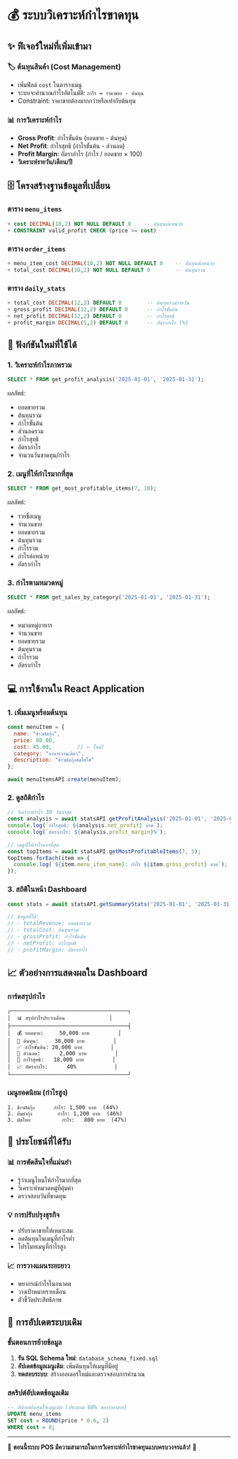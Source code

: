 # 💰 ระบบวิเคราะห์กำไรขาดทุน

## ✨ ฟีเจอร์ใหม่ที่เพิ่มเข้ามา

### 🏷️ **ต้นทุนสินค้า (Cost Management)**
- เพิ่มฟิลด์ `cost` ในตารางเมนู
- ระบบจะคำนวณกำไรอัตโนมัติ: `กำไร = ราคาขาย - ต้นทุน`
- Constraint: ราคาขายต้องมากกว่าหรือเท่ากับต้นทุน

### 📊 **การวิเคราะห์กำไร**
- **Gross Profit**: กำไรขั้นต้น (ยอดขาย - ต้นทุน)
- **Net Profit**: กำไรสุทธิ (กำไรขั้นต้น - ส่วนลด)
- **Profit Margin**: อัตรากำไร (กำไร / ยอดขาย × 100)
- **วิเคราะห์รายวัน/เดือน/ปี**

## 🗄️ โครงสร้างฐานข้อมูลที่เปลี่ยน

### ตาราง `menu_items`
```sql
+ cost DECIMAL(10,2) NOT NULL DEFAULT 0    -- ต้นทุนต่อหน่วย
+ CONSTRAINT valid_profit CHECK (price >= cost)
```

### ตาราง `order_items`  
```sql
+ menu_item_cost DECIMAL(10,2) NOT NULL DEFAULT 0    -- ต้นทุนต่อหน่วย
+ total_cost DECIMAL(10,2) NOT NULL DEFAULT 0        -- ต้นทุนรวม
```

### ตาราง `daily_stats`
```sql
+ total_cost DECIMAL(12,2) DEFAULT 0        -- ต้นทุนรวมรายวัน
+ gross_profit DECIMAL(12,2) DEFAULT 0      -- กำไรขั้นต้น
+ net_profit DECIMAL(12,2) DEFAULT 0        -- กำไรสุทธิ
+ profit_margin DECIMAL(5,2) DEFAULT 0      -- อัตรากำไร (%)
```

## 🚀 ฟังก์ชันใหม่ที่ใช้ได้

### 1. วิเคราะห์กำไรภาพรวม
```sql
SELECT * FROM get_profit_analysis('2025-01-01', '2025-01-31');
```
ผลลัพธ์:
- ยอดขายรวม
- ต้นทุนรวม
- กำไรขั้นต้น
- ส่วนลดรวม
- กำไรสุทธิ
- อัตรากำไร
- จำนวนวันขาดทุน/กำไร

### 2. เมนูที่ให้กำไรมากที่สุด
```sql
SELECT * FROM get_most_profitable_items(7, 10);
```
ผลลัพธ์:
- รายชื่อเมนู
- จำนวนขาย
- ยอดขายรวม
- ต้นทุนรวม
- กำไรรวม
- กำไรต่อหน่วย
- อัตรากำไร

### 3. กำไรตามหมวดหมู่
```sql
SELECT * FROM get_sales_by_category('2025-01-01', '2025-01-31');
```
ผลลัพธ์:
- หมวดหมู่อาหาร
- จำนวนขาย
- ยอดขายรวม
- ต้นทุนรวม
- กำไรรวม
- อัตรากำไร

## 💻 การใช้งานใน React Application

### 1. เพิ่มเมนูพร้อมต้นทุน
```javascript
const menuItem = {
  name: "ข้าวผัดกุ้ง",
  price: 80.00,
  cost: 45.00,        // ← ใหม่!
  category: "อาหารจานเดียว",
  description: "ข้าวผัดกุ้งสดใส่ไข่"
};

await menuItemsAPI.create(menuItem);
```

### 2. ดูสถิติกำไร
```javascript
// วิเคราะห์กำไร 30 วันล่าสุด
const analysis = await statsAPI.getProfitAnalysis('2025-01-01', '2025-01-31');
console.log(`กำไรสุทธิ: ${analysis.net_profit} บาท`);
console.log(`อัตรากำไร: ${analysis.profit_margin}%`);

// เมนูที่ให้กำไรมากที่สุด
const topItems = await statsAPI.getMostProfitableItems(7, 5);
topItems.forEach(item => {
  console.log(`${item.menu_item_name}: กำไร ${item.gross_profit} บาท`);
});
```

### 3. สถิติในหน้า Dashboard
```javascript
const stats = await statsAPI.getSummaryStats('2025-01-01', '2025-01-31');

// ข้อมูลที่ได้:
// - totalRevenue: ยอดขายรวม
// - totalCost: ต้นทุนรวม
// - grossProfit: กำไรขั้นต้น
// - netProfit: กำไรสุทธิ
// - profitMargin: อัตรากำไร
```

## 📈 ตัวอย่างการแสดงผลใน Dashboard

### การ์ดสรุปกำไร
```
┌─────────────────────────────────────┐
│  📊 สรุปกำไรประจำเดือน              │
├─────────────────────────────────────┤
│  💰 ยอดขาย:     50,000 บาท         │
│  💸 ต้นทุน:     30,000 บาท         │
│  ✅ กำไรขั้นต้น: 20,000 บาท         │
│  🎁 ส่วนลด:      2,000 บาท         │
│  💎 กำไรสุทธิ:   18,000 บาท         │
│  📈 อัตรากำไร:      40%            │
└─────────────────────────────────────┘
```

### เมนูยอดนิยม (กำไรสูง)
```
1. ข้าวผัดกุ้ง      กำไร: 1,500 บาท  (44%)
2. ต้มยำกุ้ง        กำไร: 1,200 บาท  (46%)  
3. ผัดไทย          กำไร:   800 บาท  (47%)
```

## 🎯 ประโยชน์ที่ได้รับ

### 📊 **การตัดสินใจที่แม่นยำ**
- รู้ว่าเมนูไหนให้กำไรมากที่สุด
- วิเคราะห์หมวดหมู่ที่คุ้มค่า
- ตรวจสอบวันที่ขาดทุน

### 💡 **การปรับปรุงธุรกิจ**
- ปรับราคาขายให้เหมาะสม
- ลดต้นทุนในเมนูที่กำไรต่ำ
- โปรโมทเมนูที่กำไรสูง

### 📈 **การวางแผนระยะยาว**
- พยากรณ์กำไรในอนาคต
- วางเป้าหมายรายเดือน
- ตัวชี้วัดประสิทธิภาพ

## 🔄 การอัปเดตระบบเดิม

### ขั้นตอนการย้ายข้อมูล
1. **รัน SQL Schema ใหม่**: `database_schema_fixed.sql`
2. **อัปเดตข้อมูลเมนูเดิม**: เพิ่มต้นทุนให้เมนูที่มีอยู่
3. **ทดสอบระบบ**: สร้างออเดอร์ใหม่และตรวจสอบการคำนวณ

### สคริปต์อัปเดตข้อมูลเดิม
```sql
-- อัปเดตต้นทุนให้เมนูเดิม (ประมาณ 60% ของราคาขาย)
UPDATE menu_items 
SET cost = ROUND(price * 0.6, 2) 
WHERE cost = 0;
```

---

🎉 **ตอนนี้ระบบ POS มีความสามารถในการวิเคราะห์กำไรขาดทุนแบบครบวงจรแล้ว!** 🎉
